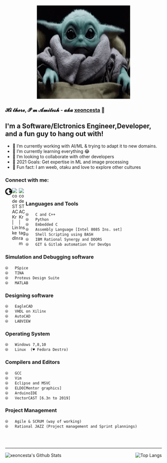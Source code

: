 <p align="center">
  <img width="300" height="300" src="https://raw.githubusercontent.com/xeoncesta/xeoncesta/master/yoda.gif?raw=true">
</p>

### 𝓗𝓲 𝓽𝓱𝓮𝓻𝓮, 𝓘'𝓶 𝓐𝓶𝓲𝓽𝓮𝓼𝓱 - 𝓪𝓴𝓪 [xeoncesta][website] 👋

## I'm a Software/Elctronics Engineer,Developer, and a fun guy to hang out with!
- 🔭 I’m currently working with AI/ML & trying to adapt it to new domains.
- 🌱 I’m currently learning everything 😂 
- 👯 I’m looking to collaborate with other developers
- 🥅 2021 Goals: Get expertise in ML and image processing
- 👾  Fun fact: I am weeb, otaku and love to explore other cultures

### Connect with me:

[<img align="left" alt="AboutMe" width="22px" src="https://raw.githubusercontent.com/iconic/open-iconic/master/svg/globe.svg" />][website]
[<img align="left" alt="codeSTACKr | LinkedIn" width="22px" src="https://cdn.jsdelivr.net/npm/simple-icons@v3/icons/linkedin.svg" />][linkedin]
[<img align="left" alt="codeSTACKr | Instagram" width="22px" src="https://cdn.jsdelivr.net/npm/simple-icons@v3/icons/instagram.svg" />][instagram]

<br />

### Languages and Tools
	⦾	C and C++
	⦾	Python
	⦾	Embedded C
	⦾	Assembly Language [Intel 8085 Ins. set]
	⦾	Shell Scripting using BASH
	⦾	IBM Rational Synergy and DOORS
	⦾	GIT & Gitlab automation for DevOps

### Simulation and Debugging software
	⦾	PSpice
	⦾	TINA
	⦾	Proteus Design Suite
	⦾	MATLAB
	
### Designing software
	⦾	EagleCAD
	⦾	VHDL on Xilinx
	⦾	AutoCAD
	⦾	LABVIEW
	
### Operating System
	⦾	Windows 7,8,10
	⦾	Linux  (♥️ Fedora Destro)
	
### Compilers and Editors
	⦾	GCC
	⦾	Vim
	⦾	Eclipse and MSVC
	⦾	ELDO[Mentor graphics]
	⦾	ArduinoIDE
	⦾	VectorCAST [6.3n to 2019]
	
### Project Management
	⦾	Agile & SCRUM (way of working)
	⦾	Rational JAZZ (Project management and Sprint plannings)
	
<br />
<br />

---
<a href="https://github.com/xeoncesta/github-readme-stats">
<img align="left" alt="xeoncesta's Github Stats" src="https://github-readme-stats.vercel.app/api?username=xeoncesta&show_icons=true&hide_border=true&hide=prs,issues,contribs&count_private=true&theme=tokyonight" />

<img align="right" alt="Top Langs" src="https://github-readme-stats.vercel.app/api/top-langs/?username=xeoncesta&layout=compact" />	
</a>

[website]: https://xeoncesta.github.io/website_xeoncesta/
[linkedin]: https://www.linkedin.com/in/amitesh-singh-xeoncesta/
[instagram]: https://www.instagram.com/amitesh.xeoncesta/
[CurrentProj]:https://github.com/xeoncesta/Relish-Edit
